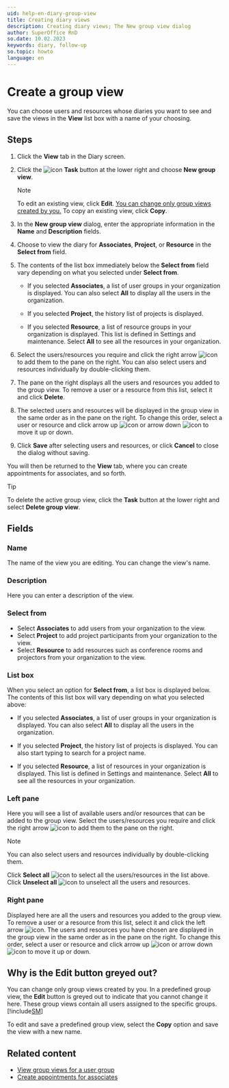 ```yaml
---
uid: help-en-diary-group-view
title: Creating diary views
description: Creating diary views; The New group view dialog
author: SuperOffice RnD
so.date: 10.02.2023
keywords: diary, follow-up
so.topic: howto
language: en
---
```


# Create a group view

You can choose users and resources whose diaries you want to see and save the views in the **View** list box with a name of your choosing.

## Steps

1. Click the **View** tab in the Diary screen.

1. Click the ![icon][img5] **Task** button at the lower right and choose **New group view**.

    > [!NOTE]
    > To edit an existing view, click **Edit**. [You can change only group views created by you.](#troubleshoot) To copy an existing view, click **Copy**.

1. In the **New group view** dialog, enter the appropriate information in the **Name** and **Description** fields.

1. Choose to view the diary for **Associates**, **Project**, or **Resource** in the **Select from** field.

1. The contents of the list box immediately below the **Select from** field vary depending on what you selected under **Select from**.

    * If you selected **Associates**, a list of user groups in your organization is displayed. You can also select **All** to display all the users in the organization.

    * If you selected **Project**, the history list of projects is displayed.

    * If you selected **Resource**, a list of resource groups in your organization is displayed. This list is defined in Settings and maintenance. Select **All** to see all the resources in your organization.

1. Select the users/resources you require and click the right arrow ![icon][img2] to add them to the pane on the right. You can also select users and resources individually by double-clicking them.

1. The pane on the right displays all the users and resources you added to the group view. To remove a user or a resource from this list, select it and click **Delete**.

1. The selected users and resources will be displayed in the group view in the same order as in the pane on the right. To change this order, select a user or resource and click arrow up ![icon][img3] or arrow down ![icon][img4] to move it up or down.

1. Click **Save** after selecting users and resources, or click **Cancel** to close the dialog without saving.

You will then be returned to the **View** tab, where you can create appointments for associates, and so forth.

> [!TIP]
> To delete the active group view, click the **Task** button at the lower right and select **Delete group view**.

## <a id="fields" />Fields

### Name

The name of the view you are editing. You can change the view's name.

### Description

Here you can enter a description of the view.

### Select from

* Select **Associates** to add users from your organization to the view.
* Select **Project** to add project participants from your organization to the view.
* Select **Resource** to add resources such as conference rooms and projectors from your organization to the view.

### List box

When you select an option for **Select from**, a list box is displayed below. The contents of this list box will vary depending on what you selected above:

* If you selected **Associates**, a list of user groups in your organization is displayed. You can also select **All** to display all the users in the organization.

* If you selected **Project**, the history list of projects is displayed. You can also start typing to search for a project name.

* If you selected **Resource**, a list of resources in your organization is displayed. This list is defined in Settings and maintenance. Select **All** to see all the resources in your organization.

### Left pane

Here you will see a list of available users and/or resources that can be added to the group view. Select the users/resources you require and click the right arrow ![icon][img2] to add them to the pane on the right.

> [!NOTE]
> You can also select users and resources individually by double-clicking them.

Click **Select all** ![icon][img6] to select all the users/resources in the list above. Click **Unselect all** ![icon][img7] to unselect all the users and resources.

### Right pane

Displayed here are all the users and resources you added to the group view. To remove a user or a resource from this list, select it and click the left arrow ![icon][img1]. The users and resources you have chosen are displayed in the group view in the same order as in the pane on the right. To change this order, select a user or resource and click arrow up ![icon][img3] or arrow down ![icon][img4] to move it up or down.

## <a id="troubleshoot" />Why is the Edit button greyed out?

You can change only group views created by you. In a predefined group view, the **Edit** button is greyed out to indicate that you cannot change it here. These group views contain all users assigned to the specific groups. [!include[SM](../../learn/includes/are-defined-sm.md)]

To edit and save a predefined group view, select the **Copy** option and save the view with a new name.

## Related content

* [View group views for a user group][2]
* [Create appointments for associates][4]

<!-- Referenced links -->
[2]: open.md
[4]: create-follow-up.md#associate

<!-- Referenced images -->
[img1]: ../../../media/icons/arrow-left.png
[img2]: ../../../media/icons/arrow-right.png
[img3]: ../../../media/icons/arrow-up.png
[img4]: ../../../media/icons/arrow-down.png
[img5]: ../../../media/icons/btn-menu.png
[img6]: ../../../media/icons/select-all.png
[img7]: ../../../media/icons/unselect-all.png
